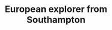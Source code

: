 ---
category: rest-of-the-world
title: European explorer from Southampton
class: european-explorer-from-southampton
cruiseline: MSC Cruises – MSC Splendida
special-info: Exclusive Flash Sale. All-inclusive drinks package from £129 pp
price: 499
nights: 7
cruise-url: http://www.planetcruise.co.uk/msc-cruises/msc-splendida/14-september-2016/97345?referrersiteid=970
---